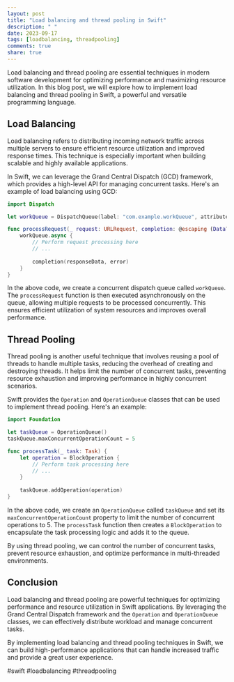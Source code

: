```yaml
---
layout: post
title: "Load balancing and thread pooling in Swift"
description: " "
date: 2023-09-17
tags: [loadbalancing, threadpooling]
comments: true
share: true
---
```


Load balancing and thread pooling are essential techniques in modern software development for optimizing performance and maximizing resource utilization. In this blog post, we will explore how to implement load balancing and thread pooling in Swift, a powerful and versatile programming language.

## Load Balancing

Load balancing refers to distributing incoming network traffic across multiple servers to ensure efficient resource utilization and improved response times. This technique is especially important when building scalable and highly available applications. 

In Swift, we can leverage the Grand Central Dispatch (GCD) framework, which provides a high-level API for managing concurrent tasks. Here's an example of load balancing using GCD:

```swift
import Dispatch

let workQueue = DispatchQueue(label: "com.example.workQueue", attributes: .concurrent)

func processRequest(_ request: URLRequest, completion: @escaping (Data?, Error?) -> Void) {
    workQueue.async {
        // Perform request processing here
        // ...
        
        completion(responseData, error)
    }
}
```

In the above code, we create a concurrent dispatch queue called `workQueue`. The `processRequest` function is then executed asynchronously on the queue, allowing multiple requests to be processed concurrently. This ensures efficient utilization of system resources and improves overall performance.

## Thread Pooling

Thread pooling is another useful technique that involves reusing a pool of threads to handle multiple tasks, reducing the overhead of creating and destroying threads. It helps limit the number of concurrent tasks, preventing resource exhaustion and improving performance in highly concurrent scenarios.

Swift provides the `Operation` and `OperationQueue` classes that can be used to implement thread pooling. Here's an example:

```swift
import Foundation

let taskQueue = OperationQueue()
taskQueue.maxConcurrentOperationCount = 5

func processTask(_ task: Task) {
    let operation = BlockOperation {
        // Perform task processing here
        // ...
    }
    
    taskQueue.addOperation(operation)
}
```

In the above code, we create an `OperationQueue` called `taskQueue` and set its `maxConcurrentOperationCount` property to limit the number of concurrent operations to 5. The `processTask` function then creates a `BlockOperation` to encapsulate the task processing logic and adds it to the queue.

By using thread pooling, we can control the number of concurrent tasks, prevent resource exhaustion, and optimize performance in multi-threaded environments.

## Conclusion

Load balancing and thread pooling are powerful techniques for optimizing performance and resource utilization in Swift applications. By leveraging the Grand Central Dispatch framework and the `Operation` and `OperationQueue` classes, we can effectively distribute workload and manage concurrent tasks.

By implementing load balancing and thread pooling techniques in Swift, we can build high-performance applications that can handle increased traffic and provide a great user experience.

#swift #loadbalancing #threadpooling